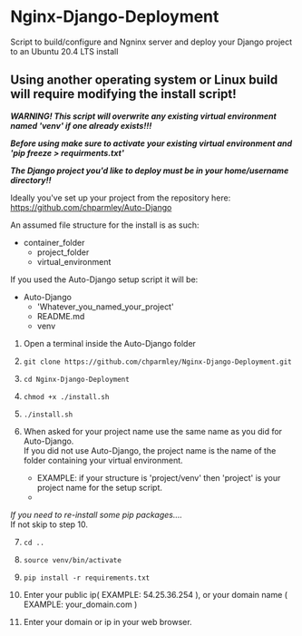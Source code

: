 # Nginx-Django-Deployment
Script to build/configure and Ngninx server and deploy your Django project to an Ubuntu 20.4 LTS install

Using another operating system or Linux build will require modifying the install script!
----------------------------------------------------------------------------------------

   ***WARNING! This script will overwrite any existing virtual environment named 'venv' if one already exists!!!***

   ***Before using make sure to activate your existing virtual environment and 'pip freeze > requirments.txt'***
   
   ***The Django project you'd like to deploy must be in your home/username directory!!***

Ideally you've set up your project from the repository here:
https://github.com/chparmley/Auto-Django

   An assumed file structure for the install is as such:
   - container_folder
     - project_folder
     - virtual_environment

If you used the Auto-Django setup script it will be:  
- Auto-Django
  - 'Whatever_you_named_your_project'  
  - README.md  
  - venv  

 1. Open a terminal inside the Auto-Django folder 
 2. `git clone https://github.com/chparmley/Nginx-Django-Deployment.git`
 3. `cd Nginx-Django-Deployment`
 4. `chmod +x ./install.sh`
 5. `./install.sh`
 
 6. When asked for your project name use the same name as you did for Auto-Django.  
    If you did not use Auto-Django, the project name is the name of the folder containing your virtual environment.  
    - EXAMPLE: if your structure is 'project/venv' then 'project' is your project name for the setup script.  
    - 
 *If you need to re-install some pip packages....*  
 If not skip to step 10.
 
 7. `cd ..`
 8. `source venv/bin/activate`
 9. `pip install -r requirements.txt`
       

 10. Enter your public ip( EXAMPLE: 54.25.36.254 ), or your domain name ( EXAMPLE: your_domain.com )

 11. Enter your domain or ip in your web browser.

